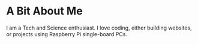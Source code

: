 # A Bit About Me

I am a Tech and Science enthusiast. I love coding, either building websites, or projects using Raspberry Pi single-board PCs.




